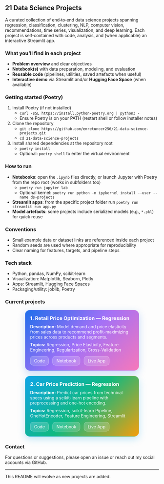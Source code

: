 ## 21 Data Science Projects

A curated collection of end‑to‑end data science projects spanning regression, classification, clustering, NLP, computer vision, recommendations, time series, visualization, and deep learning. Each project is self‑contained with code, analysis, and (when applicable) an interactive Streamlit app.

### What you’ll find in each project
-   **Problem overview** and clear objectives
-   **Notebook(s)** with data preparation, modeling, and evaluation
-   **Reusable code** (pipelines, utilities, saved artefacts when useful)
-   **Interactive demo** via Streamlit and/or **Hugging Face Space** (when available)

### Getting started (Poetry)
1. Install Poetry (if not installed)
   - `curl -sSL https://install.python-poetry.org | python3 -`
   - Ensure Poetry is on your PATH (restart shell or follow installer notes)
2. Clone the repository
   - `git clone https://github.com/emretuncer256/21-data-science-projects.git`
   - `cd 21-data-science-projects`
3. Install shared dependencies at the repository root
   - `poetry install`
   - Optional: `poetry shell` to enter the virtual environment

### How to run
-   **Notebooks**: open the `.ipynb` files directly, or launch Jupyter with Poetry from the repo root (works in subfolders too)
    - `poetry run jupyter lab`
    - Optional kernel: `poetry run python -m ipykernel install --user --name ds-projects`
-   **Streamlit apps**: from the specific project folder run `poetry run streamlit run app.py`
-   **Model artefacts**: some projects include serialized models (e.g., `*.pkl`) for quick reuse

### Conventions
-   Small example data or dataset links are referenced inside each project
-   Random seeds are used where appropriate for reproducibility
-   Clear naming for features, targets, and pipeline steps

### Tech stack
-   Python, pandas, NumPy, scikit‑learn
-   Visualization: Matplotlib, Seaborn, Plotly
-   Apps: Streamlit, Hugging Face Spaces
-   Packaging/utility: joblib, Poetry

### Current projects

<div align="center">
  <div style="display:flex; flex-wrap:wrap; gap:16px; justify-content:center;">
    <div style="width:340px; border:1px solid rgba(255,255,255,0.25); border-radius:16px; padding:16px; background:linear-gradient(135deg,#1f6feb 0%,#a371f7 50%,#f778ba 100%); box-shadow:0 8px 24px rgba(31,111,235,0.25); text-align:left; color:#fff;">
      <h3 style="margin:0 0 8px 0; line-height:1.3;">1. Retail Price Optimization — Regression</h3>
      <p style="margin:0 0 8px 0; opacity:0.95;"><b>Description:</b> Model demand and price elasticity from sales data to recommend profit-maximizing prices across products and segments.</p>
      <p style="margin:0 0 12px 0; opacity:0.95;"><b>Topics:</b> Regression, Price Elasticity, Feature Engineering, Regularization, Cross-Validation</p>
      <div style="display:flex; gap:12px; flex-wrap:wrap;">
        <a href="1.%20Retail%20Price%20Optimization%20-%20Regression/" style="background:rgba(255,255,255,0.18); color:#ffffff; padding:6px 12px; border-radius:10px; text-decoration:none; border:1px solid rgba(255,255,255,0.35);">Code</a>
        <a href="1.%20Retail%20Price%20Optimization%20-%20Regression/Retail%20Price%20Optimization.ipynb" style="background:rgba(255,255,255,0.18); color:#ffffff; padding:6px 12px; border-radius:10px; text-decoration:none; border:1px solid rgba(255,255,255,0.35);">Notebook</a>
        <a href="https://huggingface.co/spaces/etuncer/retail-price-optimization-regression" style="background:rgba(255,255,255,0.18); color:#ffffff; padding:6px 12px; border-radius:10px; text-decoration:none; border:1px solid rgba(255,255,255,0.35);">Live App</a>
      </div>
    </div>
  </div>
</div>
<br>
<div align="center">
  <div style="display:flex; flex-wrap:wrap; gap:16px; justify-content:center;">
    <div style="width:340px; border:1px solid rgba(255,255,255,0.25); border-radius:16px; padding:16px; background:linear-gradient(135deg,#0ea5e9 0%,#10b981 50%,#f59e0b 100%); box-shadow:0 8px 24px rgba(14,165,233,0.25); text-align:left; color:#fff;">
      <h3 style="margin:0 0 8px 0; line-height:1.3;">2. Car Price Prediction — Regression</h3>
      <p style="margin:0 0 8px 0; opacity:0.95;"><b>Description:</b> Predict car prices from technical specs using a scikit-learn pipeline with preprocessing and one-hot encoding.</p>
      <p style="margin:0 0 12px 0; opacity:0.95;"><b>Topics:</b> Regression, scikit-learn Pipeline, OneHotEncoder, Feature Engineering, Streamlit</p>
      <div style="display:flex; gap:12px; flex-wrap:wrap;">
        <a href="2.%20Car%20Price%20Prediction%20-%20Regression/" style="background:rgba(255,255,255,0.18); color:#ffffff; padding:6px 12px; border-radius:10px; text-decoration:none; border:1px solid rgba(255,255,255,0.35);">Code</a>
        <a href="2.%20Car%20Price%20Prediction%20-%20Regression/Car%20Price%20Prediction.ipynb" style="background:rgba(255,255,255,0.18); color:#ffffff; padding:6px 12px; border-radius:10px; text-decoration:none; border:1px solid rgba(255,255,255,0.35);">Notebook</a>
        <a href="https://huggingface.co/spaces/etuncer/car-price-prediction-regression" style="background:rgba(255,255,255,0.18); color:#ffffff; padding:6px 12px; border-radius:10px; text-decoration:none; border:1px solid rgba(255,255,255,0.35);">Live App</a>
      </div>
    </div>
  </div>
</div>

### Contact
For questions or suggestions, please open an issue or reach out my social accounts via GitHub.

---

This README will evolve as new projects are added.